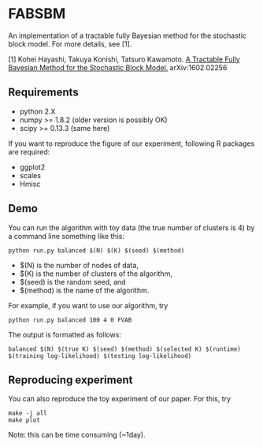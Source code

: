 # FABSBM
An implementation of a tractable fully Bayesian method for the stochastic block model. For more details, see [1].

[1] Kohei Hayashi, Takuya Konishi, Tatsuro Kawamoto.
[A Tractable Fully Bayesian Method for the Stochastic Block Model.](http://arxiv.org/abs/1602.02256)
arXiv:1602.02256

## Requirements
* python 2.X
* numpy >= 1.8.2 (older version is possibly OK)
* scipy >= 0.13.3 (same here)

If you want to reproduce the figure of our experiment, following R packages are required:

* ggplot2
* scales
* Hmisc

## Demo
You can run the algorithm with toy data (the true number of clusters is 4) by a command line something like this:
```
python run.py balanced $(N) $(K) $(seed) $(method)
```
* $(N) is the number of nodes of data, 
* $(K) is the number of clusters of the algorithm, 
* $(seed) is the random seed, and 
* $(method) is the name of the algorithm. 
 
For example, if you want to use our algorithm, try
```
python run.py balanced 100 4 0 FVAB
```
The output is formatted as follows:
```
balanced $(N) $(true K) $(seed) $(method) $(selected K) $(runtime) $(training log-likelihood) $(testing log-likelihood)
```



## Reproducing experiment
You can also reproduce the toy experiment of our paper. For this, try
```
make -j all
make plot
```
Note: this can be time consuming (~1day). 
